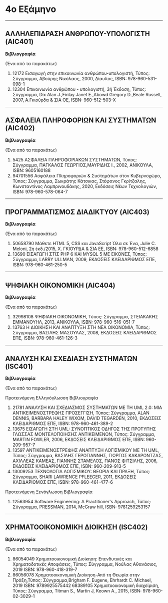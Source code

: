 # 4ο Εξάμηνο
***
## ΑΛΛΗΛΕΠΙΔΡΑΣΗ ΑΝΘΡΩΠΟΥ-ΥΠΟΛΟΓΙΣΤΗ (AIC401)
**Βιβλιογραφία**

(Ένα από τα παρακάτω:)

1. 12172 Εισαγωγή στην επικοινωνία ανθρώπου-υπολογιστή, Τύπος: Σύγγραμμα, Αβούρης Νικόλαος, 2000, Δίαυλος, ISBN: 978-960-531-098-1
2. 12304 Επικοινωνία ανθρώπου - υπολογιστή, 3ή Έκδοση, Τύπος: Σύγγραμμα, Dix Alan J.,Finlay Janet E.,Abowd Gregory D.,Beale Russell, 2007, Α.Γκιούρδα & ΣΙΑ ΟΕ, ISBN: 960-512-503-X
***
## ΑΣΦΑΛΕΙΑ ΠΛΗΡΟΦΟΡΙΩΝ ΚΑΙ ΣΥΣΤΗΜΑΤΩΝ (AIC402)
**Βιβλιογραφία**

(Ένα από τα παρακάτω:)

1. 5425 ΑΣΦΑΛΕΙΑ ΠΛΗΡΟΦΟΡΙΑΚΩΝ ΣΥΣΤΗΜΑΤΩΝ, Τύπος: Σύγγραμμα, ΠΑΓΚΑΛΟΣ ΓΕΩΡΓΙΟΣ,ΜΑΥΡΙΔΗΣ Ι., 2002, ΑΝΙΚΟΥΛΑ, ISBN: 9605160188
2. 94701556 Ασφάλεια Πληροφοριών &amp; Συστημάτων στον Κυβερνοχώρο, Τύπος: Σύγγραμμα, Σωκράτης Κάτσικας, Στέφανος Γκρίτζαλης, Κωνσταντίνος Λαμπρινουδάκης, 2020, Εκδόσεις Νέων Τεχνολογιών, ISBN: 978-960-578-064-7
***
## ΠΡΟΓΡΑΜΜΑΤΙΣΜΟΣ ΔΙΑΔΙΚΤΥΟΥ (AIC403)
**Βιβλιογραφία**

(Ένα από τα παρακάτω:)

1. 50658790 Μάθετε HTML 5, CSS και JavaScript Όλα σε Ένα, Julie C. Meloni, 2η έκδ./2015, Χ. ΓΚΙΟΥΡΔΑ & ΣΙΑ ΕΕ, ISBN: 978-960-512-6858
2. 13690 ΕΙΣΑΓΩΓΗ ΣΤΙΣ PHP 6 ΚΑΙ MYSQL 5 ΜΕ ΕΙΚΟΝΕΣ, Τύπος: Σύγγραμμα, LARRY ULLMAN, 2009, ΕΚΔΟΣΕΙΣ ΚΛΕΙΔΑΡΙΘΜΟΣ ΕΠΕ, ISBN: 978-960-461-250-5
***
## ΨΗΦΙΑΚΗ ΟΙΚΟΝΟΜΙΚΗ (AIC404)
**Βιβλιογραφία**

(Ένα από τα παρακάτω:)

1. 32998108 ΨΗΦΙΑΚΗ ΟΙΚΟΝΟΜΙΚΗ, Τύπος: Σύγγραμμα, ΣΤΕΙΑΚΑΚΗΣ ΕΜΜΑΝΟΥΗΛ, 2013, ΑΝΙΚΟΥΛΑ, ISBN: 978-960-516-051-7
2. 13763 Η ΔΙΟΙΚΗΣΗ ΚΑΙ ΑΝΑΠΤΥΞΗ ΣΤΗ ΝΕΑ ΟΙΚΟΝΟΜΙΑ, Τύπος: Σύγγραμμα, ΒΑΣΙΛΗΣ ΜΑΣΟΥΛΑΣ, 2008, ΕΚΔΟΣΕΙΣ ΚΛΕΙΔΑΡΙΘΜΟΣ ΕΠΕ, ISBN: 978-960-461-126-3
***
## ΑΝΑΛΥΣΗ ΚΑΙ ΣΧΕΔΙΑΣΗ ΣΥΣΤΗΜΑΤΩΝ (ISC401)
**Βιβλιογραφία**

(Ένα από τα παρακάτω:)

Προτεινόμενη Ελληνόγλωσση Βιβλιογραφία

1. 21781        ΑΝΑΛΥΣΗ ΚΑΙ ΣΧΕΔΙΑΣΜΟΣ ΣΥΣΤΗΜΑΤΩΝ ΜΕ ΤΗ UML 2.0: ΜΙΑ ΑΝΤΙΚΕΙΜΕΝΟΣΤΡΕΦΗΣ ΠΡΟΣΕΓΓΙΣΗ, Τύπος: Σύγγραμμα, ALAN DENNIS, BARBARA HALEY WIXOM, DAVID TEGARDEN, 2010, ΕΚΔΟΣΕΙΣ ΚΛΕΙΔΑΡΙΘΜΟΣ ΕΠΕ, ISBN: 978-960-461-389-2
2. 13675        ΕΙΣΑΓΩΓΗ ΣΤΗ UML: ΣΥΝΟΠΤΙΚΟΣ ΟΔΗΓΟΣ ΤΗΣ ΠΡΟΤΥΠΗΣ ΓΛΩΣΣΑΣ ΜΟΝΤΕΛΟΠΟΙΗΣΗΣ ΑΝΤΙΚΕΙΜΕΝΩΝ, Τύπος: Σύγγραμμα, MARTIN FOWLER, 2006, ΕΚΔΟΣΕΙΣ ΚΛΕΙΔΑΡΙΘΜΟΣ ΕΠΕ, ISBN: 960-209-957-7
3. 13597        ΑΝΤΙΚΕΙΜΕΝΟΣΤΡΕΦΗΣ ΑΝΑΠΤΥΞΗ ΛΟΓΙΣΜΙΚΟΥ ΜΕ ΤΗ UML, Τύπος: Σύγγραμμα, ΒΑΣΙΛΗΣ ΓΕΡΟΓΙΑΝΝΗΣ, ΓΙΩΡΓΟΣ ΚΑΚΑΡΟΝΤΖΑΣ, ΑΧΙΛΛΕΑΣ ΚΑΜΕΑΣ, ΓΙΑΝΝΗΣ ΣΤΑΜΕΛΟΣ, ΠΑΝΟΣ ΦΙΤΣΙΛΗΣ, 2006, ΕΚΔΟΣΕΙΣ ΚΛΕΙΔΑΡΙΘΜΟΣ ΕΠΕ, ISBN: 960-209-913-5
4. 13009253        ΤΕΧΝΟΛΟΓΙΑ ΛΟΓΙΣΜΙΚΟΥ: ΘΕΩΡΙΑ ΚΑΙ ΠΡΑΞΗ, Τύπος: Σύγγραμμα, SHARI LAWRENCE PFLEEGER, 2011, ΕΚΔΟΣΕΙΣ ΚΛΕΙΔΑΡΙΘΜΟΣ ΕΠΕ, ISBN: 978-960-461-477-6

Προτεινόμενη Ξενόγλωσση Βιβλιογραφία

1. 12563954        Software Engineering: A Practitioner's Approach, Τύπος: Σύγγραμμα, PRESSMAN, 2014, McGraw hill, ISBN: 9781259253157
***
## ΧΡΗΜΑΤΟΟΙΚΟΝΟΜΙΚΗ ΔΙΟΙΚΗΣΗ (ISC402)
**Βιβλιογραφία**

(Ένα από τα παρακάτω:)

1. 86054049 Χρηματοοικονομική Διοίκηση: Επενδυτικές και Χρηματοδοτικές Αποφάσεις, Τύπος: Σύγγραμμα, Νούλας Αθανάσιος, 2019 ISBN: 978-960-418-319-7
2. 86056078 Χρηματοοικονομική Διοίκηση-Από τη Θεωρία στην Πράξη,Τύπος: Σύγγραμμα,Brigham F. Eugene, Ehrhardt C. Michael, 2019 ISBN: 9789925575442 68389105 Χρηματοοικονομική διαχείριση, Τύπος: Σύγγραμμα, Titman S., Martin J, Keown A., 2015, ISBN: 978-960-02-3029-1